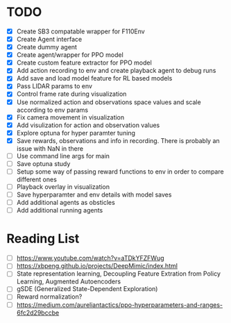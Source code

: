 # TODO

- [x] Create SB3 compatable wrapper for F110Env
- [x] Create Agent interface
- [x] Create dummy agent
- [x] Create agent/wrapper for PPO model
- [x] Create custom feature extractor for PPO model
- [x] Add action recording to env and create playback agent to debug runs
- [x] Add save and load model feature for RL based models
- [x] Pass LIDAR params to env
- [x] Control frame rate during visualization
- [x] Use normalized action and observations space values and scale according to env params
- [x] Fix camera movement in visualization
- [x] Add visulization for action and observation values
- [x] Explore optuna for hyper paramter tuning
- [x] Save rewards, observations and info in recording. There is probably an issue with NaN in there
- [ ] Use command line args for main
- [ ] Save optuna study
- [ ] Setup some way of passing reward functions to env in order to compare different ones
- [ ] Playback overlay in visualization
- [ ] Save hyperparamter and env details with model saves
- [ ] Add additional agents as obsticles 
- [ ] Add additional running agents

# Reading List
- [ ] https://www.youtube.com/watch?v=aTDkYFZFWug
- [ ] https://xbpeng.github.io/projects/DeepMimic/index.html
- [ ] State representation learning, Decoupling Feature Extration from Policy Learning, Augmented Autoencoders
- [ ] gSDE (Generalized State-Dependent Exploration)
- [ ] Reward normalization?
- [ ] https://medium.com/aureliantactics/ppo-hyperparameters-and-ranges-6fc2d29bccbe
